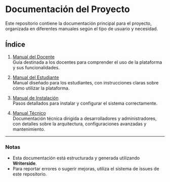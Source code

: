 # Documentación del Proyecto

Este repositorio contiene la documentación principal para el proyecto, organizada en diferentes manuales según el tipo de usuario y necesidad.

## Índice

1. [Manual del Docente](./Writerside/topics/Docente.md)  
   Guía destinada a los docentes para comprender el uso de la plataforma y sus funcionalidades.

2. [Manual del Estudiante](./Writerside/topics/Estudiante.md)  
   Manual diseñado para los estudiantes, con instrucciones claras sobre cómo utilizar la plataforma.

3. [Manual de Instalación](./Writerside/topics/Manual_instalacion.md)  
   Pasos detallados para instalar y configurar el sistema correctamente.

4. [Manual Técnico](./Writerside/topics/Manual_tecnico.md)  
   Documentación técnica dirigida a desarrolladores y administradores, con detalles sobre la arquitectura, configuraciones avanzadas y mantenimiento.

---

### Notas
- Esta documentación está estructurada y generada utilizando **Writerside**.  
- Para reportar errores o sugerir mejoras, utiliza el sistema de issues de este repositorio.
